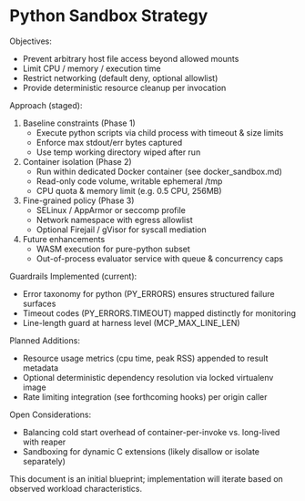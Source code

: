 # Python Sandbox Strategy

Objectives:

- Prevent arbitrary host file access beyond allowed mounts
- Limit CPU / memory / execution time
- Restrict networking (default deny, optional allowlist)
- Provide deterministic resource cleanup per invocation

Approach (staged):

1. Baseline constraints (Phase 1)
   - Execute python scripts via child process with timeout & size limits
   - Enforce max stdout/err bytes captured
   - Use temp working directory wiped after run
2. Container isolation (Phase 2)
   - Run within dedicated Docker container (see docker_sandbox.md)
   - Read-only code volume, writable ephemeral /tmp
   - CPU quota & memory limit (e.g. 0.5 CPU, 256MB)
3. Fine-grained policy (Phase 3)
   - SELinux / AppArmor or seccomp profile
   - Network namespace with egress allowlist
   - Optional Firejail / gVisor for syscall mediation
4. Future enhancements
   - WASM execution for pure-python subset
   - Out-of-process evaluator service with queue & concurrency caps

Guardrails Implemented (current):

- Error taxonomy for python (PY_ERRORS) ensures structured failure surfaces
- Timeout codes (PY_ERRORS.TIMEOUT) mapped distinctly for monitoring
- Line-length guard at harness level (MCP_MAX_LINE_LEN)

Planned Additions:

- Resource usage metrics (cpu time, peak RSS) appended to result metadata
- Optional deterministic dependency resolution via locked virtualenv image
- Rate limiting integration (see forthcoming hooks) per origin caller

Open Considerations:

- Balancing cold start overhead of container-per-invoke vs. long-lived with reaper
- Sandboxing for dynamic C extensions (likely disallow or isolate separately)

This document is an initial blueprint; implementation will iterate based on observed workload characteristics.
